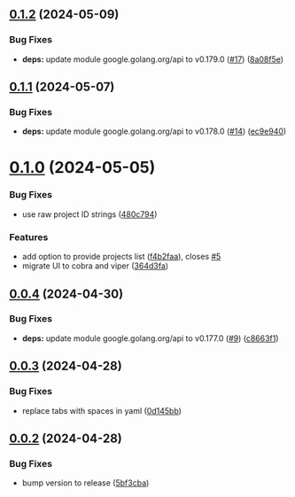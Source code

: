 ## [0.1.2](https://github.com/Zebradil/gke-kubeconfiger/compare/0.1.1...0.1.2) (2024-05-09)


### Bug Fixes

* **deps:** update module google.golang.org/api to v0.179.0 ([#17](https://github.com/Zebradil/gke-kubeconfiger/issues/17)) ([8a08f5e](https://github.com/Zebradil/gke-kubeconfiger/commit/8a08f5e640cea8f91bcd6e1ae734c6d909714bbb))

## [0.1.1](https://github.com/Zebradil/gke-kubeconfiger/compare/0.1.0...0.1.1) (2024-05-07)


### Bug Fixes

* **deps:** update module google.golang.org/api to v0.178.0 ([#14](https://github.com/Zebradil/gke-kubeconfiger/issues/14)) ([ec9e940](https://github.com/Zebradil/gke-kubeconfiger/commit/ec9e940b20b9ebc29cca4e1e07628e1613ebd12d))

# [0.1.0](https://github.com/Zebradil/gke-kubeconfiger/compare/0.0.4...0.1.0) (2024-05-05)


### Bug Fixes

* use raw project ID strings ([480c794](https://github.com/Zebradil/gke-kubeconfiger/commit/480c7946ce01017f91097d201fa381206610988b))


### Features

* add option to provide projects list ([f4b2faa](https://github.com/Zebradil/gke-kubeconfiger/commit/f4b2faa084d9b627c0ba35383f5b0cf3595a4a9e)), closes [#5](https://github.com/Zebradil/gke-kubeconfiger/issues/5)
* migrate UI to cobra and viper ([364d3fa](https://github.com/Zebradil/gke-kubeconfiger/commit/364d3fae213c28262f91234d7c8d2768b0ae4000))

## [0.0.4](https://github.com/Zebradil/gke-kubeconfiger/compare/0.0.3...0.0.4) (2024-04-30)


### Bug Fixes

* **deps:** update module google.golang.org/api to v0.177.0 ([#9](https://github.com/Zebradil/gke-kubeconfiger/issues/9)) ([c8663f1](https://github.com/Zebradil/gke-kubeconfiger/commit/c8663f1adaf3f0f1c97bf8837d5a31a3ea527c61))

## [0.0.3](https://github.com/Zebradil/gke-kubeconfiger/compare/0.0.2...0.0.3) (2024-04-28)


### Bug Fixes

* replace tabs with spaces in yaml ([0d145bb](https://github.com/Zebradil/gke-kubeconfiger/commit/0d145bb9d9d63cccef703269f8f1f021eae5e74c))

## [0.0.2](https://github.com/Zebradil/gke-kubeconfiger/compare/0.0.1...0.0.2) (2024-04-28)


### Bug Fixes

* bump version to release ([5bf3cba](https://github.com/Zebradil/gke-kubeconfiger/commit/5bf3cba0462e1dae871fdd434a2b6aecd8a47f96))
